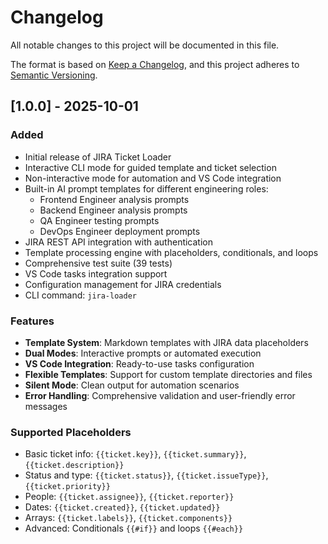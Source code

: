 # Changelog

All notable changes to this project will be documented in this file.

The format is based on [Keep a Changelog](https://keepachangelog.com/en/1.0.0/),
and this project adheres to [Semantic Versioning](https://semver.org/spec/v2.0.0.html).

## [1.0.0] - 2025-10-01

### Added
- Initial release of JIRA Ticket Loader
- Interactive CLI mode for guided template and ticket selection
- Non-interactive mode for automation and VS Code integration
- Built-in AI prompt templates for different engineering roles:
  - Frontend Engineer analysis prompts
  - Backend Engineer analysis prompts
  - QA Engineer testing prompts
  - DevOps Engineer deployment prompts
- JIRA REST API integration with authentication
- Template processing engine with placeholders, conditionals, and loops
- Comprehensive test suite (39 tests)
- VS Code tasks integration support
- Configuration management for JIRA credentials
- CLI command: `jira-loader`

### Features
- **Template System**: Markdown templates with JIRA data placeholders
- **Dual Modes**: Interactive prompts or automated execution
- **VS Code Integration**: Ready-to-use tasks configuration
- **Flexible Templates**: Support for custom template directories and files
- **Silent Mode**: Clean output for automation scenarios
- **Error Handling**: Comprehensive validation and user-friendly error messages

### Supported Placeholders
- Basic ticket info: `{{ticket.key}}`, `{{ticket.summary}}`, `{{ticket.description}}`
- Status and type: `{{ticket.status}}`, `{{ticket.issueType}}`, `{{ticket.priority}}`
- People: `{{ticket.assignee}}`, `{{ticket.reporter}}`
- Dates: `{{ticket.created}}`, `{{ticket.updated}}`
- Arrays: `{{ticket.labels}}`, `{{ticket.components}}`
- Advanced: Conditionals `{{#if}}` and loops `{{#each}}`